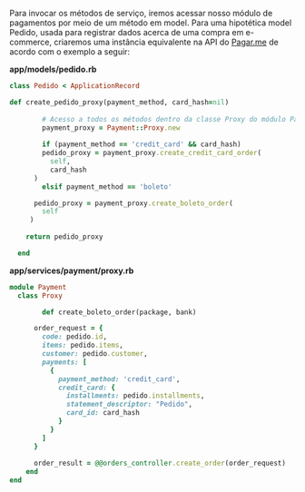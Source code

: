 Para invocar os métodos de serviço, iremos acessar nosso módulo de pagamentos por meio de um método em model. Para uma hipotética model Pedido, usada para registrar dados acerca de uma compra em e-commerce, criaremos uma instância equivalente na API do [Pagar.me](http://Pagar.me) de acordo com o exemplo a seguir:

**app/models/pedido.rb** 

```ruby
class Pedido < ApplicationRecord

def create_pedido_proxy(payment_method, card_hash=nil)
  
		# Acesso a todos os métodos dentro da classe Proxy do módulo Payment.
		payment_proxy = Payment::Proxy.new 
   
		if (payment_method == 'credit_card' && card_hash)
	    pedido_proxy = payment_proxy.create_credit_card_order(
	      self,
	      card_hash
	  )
		elsif payment_method == 'boleto'

      pedido_proxy = payment_proxy.create_boleto_order(
        self
     )
	
    return pedido_proxy

  end
```

**app/services/payment/proxy.rb**

```ruby
module Payment
  class Proxy

		def create_boleto_order(package, bank)

      order_request = {
        code: pedido.id,
        items: pedido.items,
        customer: pedido.customer,
        payments: [
          {
            payment_method: 'credit_card',
            credit_card: {
              installments: pedido.installments,
              statement_descriptor: "Pedido",
              card_id: card_hash
            }
          }
        ]
      }
      
      order_result = @@orders_controller.create_order(order_request)
	end
end
```

##